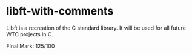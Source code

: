 # libft-with-comments

Libft is a recreation of the C standard library. It will be used for all
future WTC projects in C.

Final Mark: 125/100
